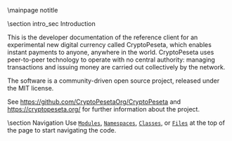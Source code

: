 \mainpage notitle

\section intro_sec Introduction

This is the developer documentation of the reference client for an experimental new digital currency called CryptoPeseta,
which enables instant payments to anyone, anywhere in the world. CryptoPeseta uses peer-to-peer technology to operate
with no central authority: managing transactions and issuing money are carried out collectively by the network.

The software is a community-driven open source project, released under the MIT license.

See https://github.com/CryptoPesetaOrg/CryptoPeseta and https://cryptopeseta.org/ for further information about the project.

\section Navigation
Use <a href="modules.html"><code>Modules</code></a>, <a href="namespaces.html"><code>Namespaces</code></a>, <a href="classes.html"><code>Classes</code></a>, or <a href="files.html"><code>Files</code></a> at the top of the page to start navigating the code.

